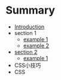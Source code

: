 # Summary

* [Introduction](README.md)
* section 1
   * [example 1](section1/example1.md)
   * [example 2](section1/example2.md)
* [section 2](section2/README.md)
   * [example 1](section2/example1.md)
* CSS小技巧
* CSS

